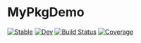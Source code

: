 # MyPkgDemo

[![Stable](https://img.shields.io/badge/docs-stable-blue.svg)](https://junedwx.github.io/MyPkgDemo.jl/stable)
[![Dev](https://img.shields.io/badge/docs-dev-blue.svg)](https://junedwx.github.io/MyPkgDemo.jl/dev)
[![Build Status](https://github.com/junedwx/MyPkgDemo.jl/workflows/CI/badge.svg)](https://github.com/junedwx/MyPkgDemo.jl/actions)
[![Coverage](https://codecov.io/gh/junedwx/MyPkgDemo.jl/branch/master/graph/badge.svg)](https://codecov.io/gh/junedwx/MyPkgDemo.jl)

